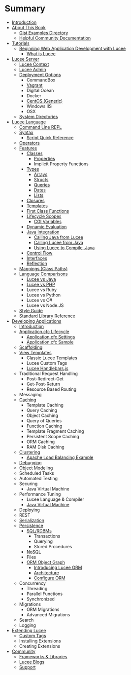 # Summary

* [Introduction](README.md)
* [About This Book](about_this_book.md)
   * [Gist Examples Directory](gist_examples_directory.md)
   * [Helpful Community Documentation](helpful_community_documentation.md)
* [Tutorials](chapter1.md)
   * [Beginning Web Application Development with Lucee](beginning_web_application_development_with_lucee.md)
       * [What is Lucee](what_is_lucee.md)
* [Lucee Server](lucee_server.md)
   * [Lucee Context](lucee_context.md)
   * [Lucee Admin](lucee_admin.md)
   * [Deployment Options](deployment_options.md)
       * CommandBox
       * [Vagrant](vagrant.md)
       * Digital Ocean
       * Docker
       * [CentOS (Generic)](centos_generic.md)
       * Windows IIS
       * OSX
   * [System Directories](system_directories.md)
* [Lucee Language](lucee_language.md)
   * [Command Line REPL](command_line_repl.md)
   * [Syntax](syntax.md)
       * [Script Quick Reference](script_cheat_sheet.md)
   * [Operators](operators.md)
   * [Features](features.md)
       * [Classes](classes.md)
           * [Properties](properties.md)
           * Implicit Property Functions
       * [Types](types.md)
           * [Arrays](arrays.md)
           * [Structs](structs.md)
           * [Queries](queries.md)
           * [Dates](dates.md)
           * [Lists](lists.md)
       * [Closures](closures.md)
       * [Templates](templates.md)
       * [First Class Functions](first_class_functions.md)
       * [Lifecycle Scopes](lifecycle_scopes.md)
           * [CGI Variables](cgi_variables.md)
       * [Dynamic Evaluation](dynamic_evaluation.md)
       * [Java Integration](java_integration.md)
           * [Calling Java from Lucee](calling_java_from_lucee.md)
           * [Calling Lucee from Java](calling_lucee_from_java.md)
           * [Using Lucee to Compile .Java](using_lucee_to_compile_java.md)
       * [Control Flow](control_flow.md)
       * [Interfaces](interfaces.md)
       * [Reflection](reflection.md)
   * [Mappings (Class Paths)](mappings_class_paths.md)
   * [Language Comparisons](language_comparisons.md)
       * [Lucee vs Java](lucee_vs_java.md)
       * [Lucee vs PHP](lucee_vs_php.md)
       * Lucee vs Ruby
       * Lucee vs Python
       * Lucee vs C#
       * Lucee vs Node.JS
   * [Style Guide](style_guide.md)
   * [Standard Library Reference](standard_library_reference.md)
* [Developing Applications](developing_applications.md)
   * [Introduction](introduction.md)
   * [Application.cfc Lifecycle](applicationcfc_lifecycle.md)
       * [Application.cfc Settings](applicationcfc_settings.md)
       * [Application.cfc Sample](applicationcfc_sample.md)
   * [Scaffolding](scaffolding.md)
   * [View Templates](view_templates.md)
       * Classic Lucee Templates
       * Lucee Custom Tags
       * [Lucee Handlebars.js](lucee_handlebarsjs.md)
   * Traditional Request Handling
       * Post-Redirect-Get
       * Get-Post-Return
       * Resource Based Routing
   * Messaging
   * [Caching](caching.md)
       * Template Caching
       * Query Caching
       * Object Caching
       * Query of Queries
       * Function Caching
       * Template Fragment Caching
       * Persistent Scope Caching
       * ORM Caching
       * RAM Disk Caching
   * [Clustering](clustering.md)
       * [Apache Load Balancing Example](apache_load_balancing_example.md)
   * [Debugging](debugging.md)
   * Object Modeling
   * Scheduled Tasks
   * Automated Testing
   * Securing
       * Java Virtual Machine
   * Performance Tuning
       * Lucee Language & Compiler
       * [Java Virtual Machine](java_virtual_machine.md)
   * Deploying
   * REST
   * [Serialization](serialization.md)
   * [Persistence](persistence.md)
       * [SQL/RDBMs](sqlrdbms.md)
           * Transactions
           * Querying
           * Stored Procedures
       * [NoSQL](nosql.md)
       * Files
       * [ORM Object Graph](orm.md)
           * [Introducing Lucee ORM](introducing_lucee_orm.md)
           * [Architecture](architecture.md)
           * [Configure ORM](configure_orm.md)
   * Concurrency
       * Threading
       * Parallel Functions
       * Synchronized
   * Migrations
       * ORM Migrations
       * Advanced Migrations
   * Search
   * Logging
* [Extending Lucee](extending_lucee.md)
   * [Custom Tags](custom_tags.md)
   * Installing Extensions
   * Creating Extensions
* [Community](community.md)
   * [Frameworks & Libraries](frameworks_&_libraries.md)
   * [Lucee Blogs](lucee_blogs.md)
   * [Support](support.md)

